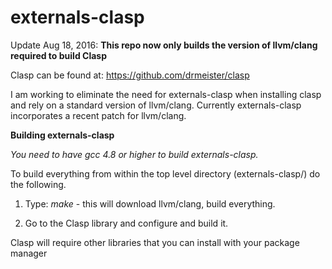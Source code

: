 **externals-clasp**
===============

Update Aug 18, 2016:   **This repo now only builds the version of llvm/clang required to build Clasp**

Clasp can be found at:   https://github.com/drmeister/clasp

I am working to eliminate the need for externals-clasp when installing clasp and rely on a standard version of llvm/clang. Currently externals-clasp incorporates a recent patch for llvm/clang.

**Building externals-clasp**

_You need to have gcc 4.8 or higher to build externals-clasp._

To build everything from within the top level directory (externals-clasp/) do the following.

1) Type:  _make_    - this will download llvm/clang, build everything.

4) Go to the Clasp library and configure and build it.

Clasp will require other libraries that you can install with your package manager
